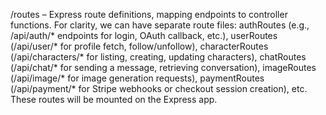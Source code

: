 /routes – Express route definitions, mapping endpoints to controller functions. For clarity, we can have separate route files:
authRoutes (e.g., /api/auth/* endpoints for login, OAuth callback, etc.),
userRoutes (/api/user/* for profile fetch, follow/unfollow),
characterRoutes (/api/characters/* for listing, creating, updating characters),
chatRoutes (/api/chat/* for sending a message, retrieving conversation),
imageRoutes (/api/image/* for image generation requests),
paymentRoutes (/api/payment/* for Stripe webhooks or checkout session creation),
etc.
These routes will be mounted on the Express app.